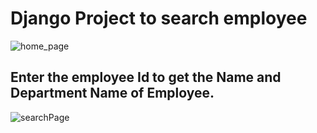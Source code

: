 <h1>Django Project to search employee </h1>

![home_page](https://user-images.githubusercontent.com/40008123/185528625-c06ec0ca-c3d3-40e7-9c35-ca0f231f22fa.png)

<h2>Enter the employee Id to get the Name and Department Name of Employee.</h2>

![searchPage](https://user-images.githubusercontent.com/40008123/185529069-27d206f0-9ddd-4f7a-acca-027a3c84009f.png)


